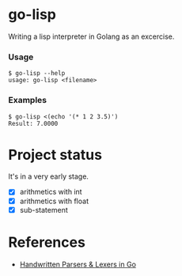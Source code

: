 # go-lisp

Writing a lisp interpreter in Golang as an excercise.

### Usage

```shell
$ go-lisp --help
usage: go-lisp <filename>
```

### Examples

```shell
$ go-lisp <(echo '(* 1 2 3.5)')
Result: 7.0000
```

# Project status

It's in a very early stage. 

- [x] arithmetics with int
- [x] arithmetics with float
- [x] sub-statement

# References

- [Handwritten Parsers & Lexers in Go](https://blog.gopheracademy.com/advent-2014/parsers-lexers/)
